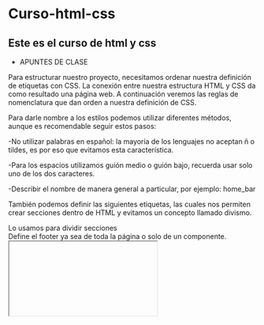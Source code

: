 # Curso-html-css

## Este es el curso de html y css 

* APUNTES DE CLASE

Para estructurar nuestro proyecto, necesitamos ordenar nuestra definición de etiquetas con CSS. La conexión entre nuestra estructura HTML y CSS da como resultado una página web. A continuación veremos las reglas de nomenclatura que dan orden a nuestra definición de CSS.

Para darle nombre a los estilos podemos utilizar diferentes métodos, aunque es recomendable seguir estos pasos:

-No utilizar palabras en español: la mayoría de los lenguajes no aceptan ñ o tildes, es por eso que evitamos esta característica.

-Para los espacios utilizamos guión medio o guión bajo, recuerda usar solo uno de los dos caracteres.

-Describir el nombre de manera general a particular, por ejemplo: home_bar

También podemos definir las siguientes etiquetas, las cuales nos permiten crear secciones dentro de HTML y evitamos un concepto llamado divismo.

<section> Lo usamos para dividir secciones
<footer> Define el footer ya sea de toda la página o solo de un componente.
<iframe> Nos ayuda a incrustar otra página en nuestro html
<video> Nos ayuda a incrustar video dentro de nuestra web

Ahora que ya sabemos esto continuaremos en las próximas clases construyendo con HTML y CSS.